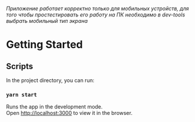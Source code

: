 _Приложение работает корректно только для мобильных устройств,
для того чтобы простестировать его работу на ПК необходимо в dev-tools выбрать мобильный тип экрана_

# Getting Started

## Scripts

In the project directory, you can run:

### `yarn start`

Runs the app in the development mode.\
Open [http://localhost:3000](http://localhost:3000) to view it in the browser.
